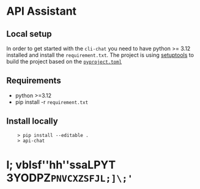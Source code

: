 # API Assistant

## Local setup

In order to get started with the `cli-chat` you need to have python >= 3.12 installed and install the `requirement.txt`. The project is using [setuptools](https://setuptools.pypa.io/en/latest/userguide/quickstart.html) to build the project based on the [`pyproject.toml`](/cli-chat/pyproject.toml) 

## Requirements
- python >=3.12
- pip install -r `requirement.txt`

## Install locally

```
    > pip install --editable .
    > api-chat
```

# l; vblsf''hh\''ssaLPYT 3YODPZ`PNVCXZSFJL;]\;'`